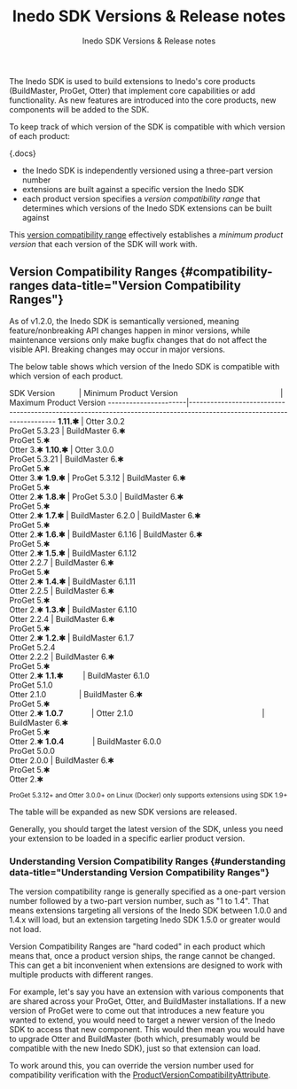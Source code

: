 ﻿---
title: Inedo SDK Versions & Release notes
subtitle: Inedo SDK Versions & Release notes
sequence: 40
keywords: inedo, inedo sdk, versions, release notes
show-headings-in-nav: true
---

The Inedo SDK is used to build extensions to Inedo's core products (BuildMaster, ProGet,  Otter) that implement core capabilities or add functionality. As new features are introduced into the core products, new components will be added to the SDK.

To keep track of which version of the SDK is compatible with which version of each product:

{.docs}
- the Inedo SDK is independently versioned using a three-part version number
- extensions are built against a specific version the Inedo SDK
- each product version specifies a *version compatibility range* that determines which versions of the Inedo SDK extensions can be built against

This [version compatibility range](#compatibility-ranges) effectively establishes a *minimum product version* that each version of the SDK will work with.

## Version Compatibility Ranges {#compatibility-ranges data-title="Version Compatibility Ranges"}

As of v1.2.0, the Inedo SDK is semantically versioned, meaning feature/nonbreaking API changes happen in minor versions, while maintenance versions only make bugfix changes that do not affect the visible API. Breaking changes may occur in major versions.

The below table shows which version of the Inedo SDK is compatible with which version of each product.

SDK Version           | Minimum Product Version                                               | Maximum Product Version
----------------------|----------------------------------------------------------------------------------------------------------------------
**1.11.✱**           | Otter 3.0.2<br/>ProGet 5.3.23                                         | BuildMaster 6.✱<br/>ProGet 5.✱<br/>Otter 3.✱
**1.10.✱**           | Otter 3.0.0<br/>ProGet 5.3.21                                         | BuildMaster 6.✱<br/>ProGet 5.✱<br/>Otter 3.✱
**1.9.✱**            | ProGet 5.3.12                                                         | BuildMaster 6.✱<br/>ProGet 5.✱<br/>Otter 2.✱
**1.8.✱**            | ProGet 5.3.0                                                          | BuildMaster 6.✱<br/>ProGet 5.✱<br/>Otter 2.✱
**1.7.✱**            | BuildMaster 6.2.0                                                     | BuildMaster 6.✱<br/>ProGet 5.✱<br/>Otter 2.✱
**1.6.✱**            | BuildMaster 6.1.16                                                    | BuildMaster 6.✱<br/>ProGet 5.✱<br/>Otter 2.✱
**1.5.✱**            | BuildMaster 6.1.12<br/>Otter 2.2.7                                    | BuildMaster 6.✱<br/>ProGet 5.✱<br/>Otter 2.✱
**1.4.✱**            | BuildMaster 6.1.11<br/>Otter 2.2.5                                    | BuildMaster 6.✱<br/>ProGet 5.✱<br/>Otter 2.✱
**1.3.✱**            | BuildMaster 6.1.10<br/>Otter 2.2.4                                    | BuildMaster 6.✱<br/>ProGet 5.✱<br/>Otter 2.✱
**1.2.✱**            | BuildMaster 6.1.7<br/>ProGet 5.2.4<br/>Otter 2.2.2                    | BuildMaster 6.✱<br/>ProGet 5.✱<br/>Otter 2.✱
**1.1.✱**            | BuildMaster 6.1.0<br/>ProGet 5.1.0<br/>Otter 2.1.0                    | BuildMaster 6.✱<br/>ProGet 5.✱<br/>Otter 2.✱
**1.0.7**             | Otter 2.1.0                                                           | BuildMaster 6.✱<br/>ProGet 5.✱<br/>Otter 2.✱
**1.0.4**             | BuildMaster 6.0.0<br/>ProGet 5.0.0<br/>Otter 2.0.0                    | BuildMaster 6.✱<br/>ProGet 5.✱<br/>Otter 2.✱

<sup>ProGet 5.3.12+ and Otter 3.0.0+ on Linux (Docker) only supports extensions using SDK 1.9+</sup>

The table will be expanded as new SDK versions are released.

Generally, you should target the latest version of the SDK, unless you need your extension to be loaded in a specific earlier product version.

### Understanding Version Compatibility Ranges {#understanding data-title="Understanding Version Compatibility Ranges"}

The version compatibility range is generally specified as a one-part version number followed by a two-part version number, such as "1 to 1.4".  That means extensions targeting all versions of the Inedo SDK between 1.0.0 and 1.4.x will load, but an extension targeting Inedo SDK 1.5.0 or greater would not load.

Version Compatibility Ranges are "hard coded" in each product which means that, once a product version ships, the range cannot be changed. This can get a bit inconvenient when extensions are designed to work with multiple products with different ranges.

For example, let's say you have an extension with various components that are shared across your ProGet, Otter, and BuildMaster installations. If a new version of ProGet were to come out that introduces a new feature you wanted to extend, you would need to target a newer version of the Inedo SDK to access that new component. This would then mean you would have to upgrade Otter and BuildMaster (both which, presumably would be compatible with the new Inedo SDK), just so that extension can load.

To work around this, you can override the version number used for compatibility verification with the [ProductVersionCompatibilityAttribute](https://inedo.com/support/sdk-reference/inedosdk/Inedo.Extensibility/ProductVersionCompatibilityAttribute).   
